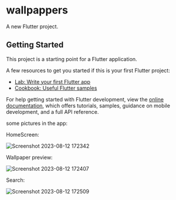 # wallpappers

A new Flutter project.

## Getting Started

This project is a starting point for a Flutter application.

A few resources to get you started if this is your first Flutter project:

- [Lab: Write your first Flutter app](https://docs.flutter.dev/get-started/codelab)
- [Cookbook: Useful Flutter samples](https://docs.flutter.dev/cookbook)

For help getting started with Flutter development, view the
[online documentation](https://docs.flutter.dev/), which offers tutorials,
samples, guidance on mobile development, and a full API reference.

some pictures in the app:

HomeScreen:

![Screenshot 2023-08-12 172342](https://github.com/dhnam2806/Wallpapers/assets/122454760/666cf66f-7d00-4d36-a0f2-313399bcf09a)


Wallpaper preview:

![Screenshot 2023-08-12 172407](https://github.com/dhnam2806/Wallpapers/assets/122454760/7f405933-8cdb-4a9f-8412-81812f6be57c)


Search:

![Screenshot 2023-08-12 172509](https://github.com/dhnam2806/Wallpapers/assets/122454760/af6230a3-bed8-4e57-b776-e46438c4675b)

